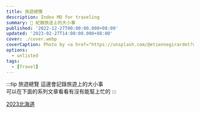 ```yaml
---
title: 旅遊總攬
description: Index MD for traveling
summary: 🎉 紀錄旅途上的大小事
published: '2022-12-27T00:00:00.000+08:00'
updated: '2023-02-27T14:00:00.000+08:00'
cover: ./cover.webp
coverCaption: Photo by <a href="https://unsplash.com/@etiennegirardet?utm_source=unsplash&utm_medium=referral&utm_content=creditCopyText">Marek Piwnicki</a> on <a href="https://unsplash.com/s/photos/motivation?utm_source=unsplash&utm_medium=referral&utm_content=creditCopyText">Unsplash</a>
options:
  - unlisted
tags:
  - [Travel]
---
```

:::tip 旅遊總覽
這邊會記錄旅遊上的大小事<br/>
可以在下面的系列文章看看有沒有能幫上忙的
:::

[2023北海道](/trip/hokkaido_precaution)